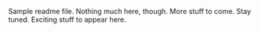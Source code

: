 Sample readme file. Nothing much here, though. More stuff to come. Stay tuned. Exciting stuff to appear here.
